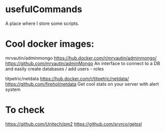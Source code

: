 # usefulCommands

A place where I store some scripts.

# Cool docker images:

mrvautin/adminmongo https://hub.docker.com/r/mrvautin/adminmongo/ https://github.com/mrvautin/adminMongo
An interface to connect to a DB and easily create databases / add users - roles

titpetric/netdata https://hub.docker.com/r/titpetric/netdata/ https://github.com/firehol/netdata
Get cool stats on your server with alert system 

# To check

https://github.com/Unitech/pm2
https://github.com/srvrco/getssl
